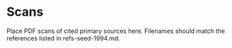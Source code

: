 # Scans

Place PDF scans of cited primary sources here. Filenames should match the references listed in refs-seed-1994.md.

